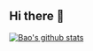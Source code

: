## Hi there 👋

<!--
**KyoOnizuka/KyoOnizuka** is a ✨ _special_ ✨ repository because its `README.md` (this file) appears on your GitHub profile.

Here are some ideas to get you started:

- 🔭 I’m currently working on ...
- 🌱 I’m currently learning ...
- 👯 I’m looking to collaborate on ...
- 🤔 I’m looking for help with ...
- 💬 Ask me about ...
- 📫 How to reach me: ...
- 😄 Pronouns: ...
- ⚡ Fun fact: ...
-->
[![Bao's github stats](https://github-readme-stats.vercel.app/api?username=KyoOnizuka)](https://github-readme-stats.vercel.app/api?username=KyoOnizuka)
